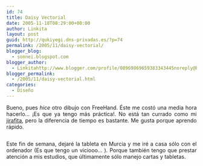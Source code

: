 ```yaml
---
id: 74
title: Daisy Vectorial
date: 2005-11-18T08:29:00+00:00
author: Linkita
layout: post
guid: http://qukiyegi.dns-privadas.es/?p=74
permalink: /2005/11/daisy-vectorial/
blogger_blog:
  - sonnei.blogspot.com
blogger_author:
  - Linkitahttp://www.blogger.com/profile/08969869659383343445noreply@blogger.com
blogger_permalink:
  - /2005/11/daisy-vectorial.html
categories:
  - Diseño
---
```

<div style="text-align: justify;">
  Bueno, pues <span style="font-style: italic;">hice</span> otro dibujo con FreeHand. Éste me costó una media hora hacerlo&#8230; ¡Es que ya tengo más práctica!. No está tan currado como mi <a href="http://sonnei.blogspot.com/2005/11/jirafa-vectorial.html">jirafita</a>, pero la diferencia de tiempo es bastante. Me gusta porque aprendo rápido.
</div>

<a onblur="try {parent.deselectBloggerImageGracefully();} catch(e) {}" href="http://www.flickr.com/photos/linkita/63192140/"><img style="margin: 0px auto 10px; display: block; text-align: center; cursor: pointer;" src="http://photos1.blogger.com/blogger/3621/1164/400/daysi.jpg" alt="" border="0" /></a> 

<div style="text-align: justify;">
  Este fin de semana, dejaré la tableta en Murcia y me iré a casa sólo con el ordenador (Es que tengo un viciooo&#8230; ). Porque también tengo que prestar atención a mis estudios, que últimamente sólo manejo cartas y tabletas.
</div>